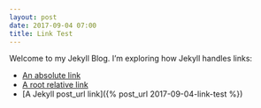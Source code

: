 ```yaml
---
layout: post
date: 2017-09-04 07:00
title: Link Test
---
```


Welcome to my Jekyll Blog. I’m exploring how Jekyll handles links:
* [An absolute link](https://innowebka.github.io/ggg.io/welcome-to-jekyll/)
* [A root relative link](ggg.io/welcome-to-jekyll/)
* [A Jekyll post_url link]({% post_url 2017-09-04-link-test %})
